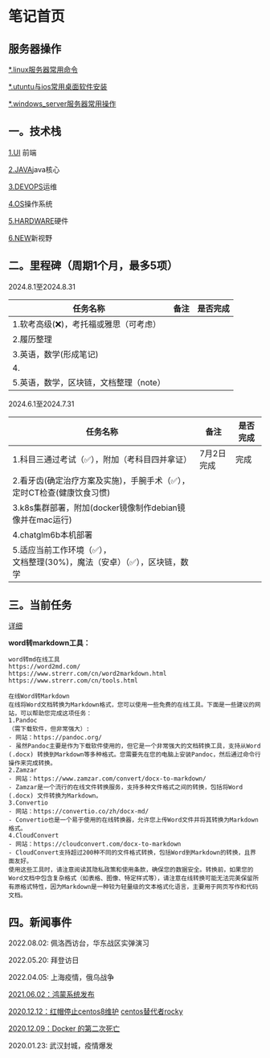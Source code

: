 # 笔记首页
## 服务器操作

[*.linux服务器常用命令](devops/server.md)

[*.utuntu与ios常用桌面软件安装](devops/desktop.md)

[*.windows_server服务器常用操作](devops/windows_server.md)

## 一。技术栈
[1.UI](ui/index.md) 前端

[2.JAVA](java/index.md)java核心

[3.DEVOPS](devops/index.md)运维

[4.OS](os/index.md)操作系统

[5.HARDWARE](hardware/index.md)硬件

[6.NEW](new/index.md)新视野

## 二。里程碑（周期1个月，最多5项）

2024.8.1至2024.8.31

| 任务名称                               | 备注 | 是否完成 |
| -------------------------------------- | ---- | -------- |
| 1.软考高级(❌)，考托福或雅思（可考虑）  |      |          |
| 2.履历整理                             |      |          |
| 3.英语，数学(形成笔记)                 |      |          |
| 4.                                     |      |          |
| 5.英语，数学，区块链，文档整理（note） |      |          |

2024.6.1至2024.7.31

| 任务名称                                                     | 备注       | 是否完成 |
| ------------------------------------------------------------ | ---------- | -------- |
| 1.科目三通过考试（✅），附加（考科目四并拿证）                | 7月2日完成 | 完成     |
| 2.看牙齿(确定治疗方案及实施)，手腕手术（✅），定时CT检查(健康饮食习惯) |            |          |
| 3.k8s集群部署，附加(docker镜像制作debian镜像并在mac运行)     |            |          |
| 4.chatglm6b本机部署                                          |            |          |
| 5.适应当前工作环境（✅），<br>文档整理(30%)，魔法（安卓）（✅），区块链，数学 |            |          |

## 三。当前任务

[详细](new/plan/pending.md)

**word转markdown工具：**

```
word转md在线工具
https://word2md.com/
https://www.strerr.com/cn/word2markdown.html
https://www.strerr.com/cn/tools.html

在线Word转Markdown
在线将Word文档转换为Markdown格式，您可以使用一些免费的在线工具。下面是一些建议的网站，可以帮助您完成这项任务：
1.Pandoc
（需下载软件，但非常强大）:
- 网站：https://pandoc.org/
- 虽然Pandoc主要是作为下载软件使用的，但它是一个非常强大的文档转换工具，支持从Word (.docx) 转换到Markdown等多种格式。您需要先在您的电脑上安装Pandoc，然后通过命令行操作来完成转换。
2.Zamzar
- 网站：https://www.zamzar.com/convert/docx-to-markdown/
- Zamzar是一个流行的在线文件转换服务，支持多种文件格式之间的转换，包括将Word (.docx) 文件转换为Markdown。
3.Convertio
- 网站：https://convertio.co/zh/docx-md/
- Convertio也是一个易于使用的在线转换器，允许您上传Word文件并将其转换为Markdown格式。
4.CloudConvert
- 网站：https://cloudconvert.com/docx-to-markdown
- CloudConvert支持超过200种不同的文件格式转换，包括Word到Markdown的转换，且界面友好。
使用这些工具时，请注意阅读其隐私政策和使用条款，确保您的数据安全。转换前，如果您的Word文档中包含复杂格式（如表格、图像、特定样式等），请注意在线转换可能无法完美保留所有原格式特性，因为Markdown是一种较为轻量级的文本格式化语言，主要用于网页写作和代码文档。
```

## 四。新闻事件

2022.08.02: 佩洛西访台，华东战区实弹演习

2022.05.20:  拜登访日

2022.04.05:  上海疫情，俄乌战争

[2021.06.02：鸿蒙系统发布](https://new.qq.com/omn/20210603/20210603A05LDA00.html)

[2020.12.12：红帽停止centos8维护](https://blog.csdn.net/weixin_40787712/article/details/111087380)                 [centos替代者rocky](https://rockylinux.org/)

[2020.12.09：Docker 的第二次死亡](https://mp.weixin.qq.com/s?__biz=MjM5MDE0Mjc4MA==&mid=2651056444&idx=1&sn=5bae19652a7cfbb41a9b97d52e7e14e1&chksm=bdbe116f8ac9987911ad0c3930224aa8e8cbb450f13f920914ba981f886f18be240930bdfc4e&mpshare=1&srcid=1211hYlAf9yY3uQzNbtkh9RK&sharer_sharetime=1607646239134&sharer_shareid=f0873e5f0f6628e98cc9802ff41cd253&scene=2&subscene=2&clicktime=1607941347&enterid=1607941347&ascene=2&devicetype=android-28&version=27001539&nettype=WIFI&abtest_cookie=AAACAA%3D%3D&lang=zh_CN&exportkey=Aa03qbJiUGtLjDLR50YzxHc%3D&pass_ticket=mVWrUNGU3Y9KumxAk0idO%2BizCXMz6ZH1M6Mz32HvN%2BoNjM4zwl8Ukqr9ySixIJEc&wx_header=1)

2020.01.23:  武汉封城，疫情爆发



